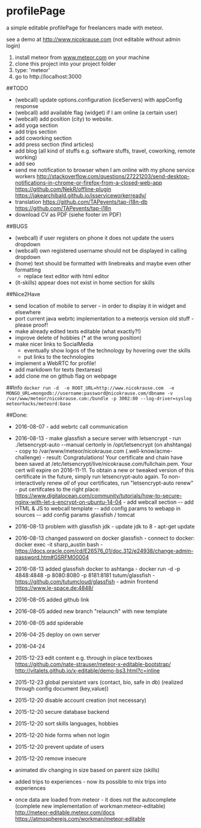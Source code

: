 # profilePage
a simple editable profilePage for freelancers made with meteor. 

see a demo at http://www.nicokrause.com (not editable without admin login)

1. install meteor from www.meteor.com on your machine
2. clone this project into your project folder
3. type: 'meteor'
4. go to http://localhost:3000


##TODO
- (webcall) update options.configuration (iceServers) with appConfig response 
- (webcall) add available flag (widget) if I am online (a certain user)
- (webcall) add position (city) to website.
- add yoga section
- add trips section
- add coworking section
- add press section (find articles)
- add blog (all kind of stuffs e.g. software stuffs, travel, coworking, remote working)
- add seo
- send me notification to browser when I am online with my phone service workers
			http://stackoverflow.com/questions/27221203/send-desktop-notifications-in-chrome-or-firefox-from-a-closed-web-app
			https://github.com/NekR/offline-plugin
			https://jakearchibald.github.io/isserviceworkerready/
- translation 
	https://github.com/TAPevents/tap-i18n-db
	https://github.com/TAPevents/tap-i18n
- download CV as PDF (siehe footer im PDF)

##BUGS
- (webcall) if user registers on phone it does not update the users dropdown
- (webcall) own registered username should not be displayed in calling dropdown
- (home) text should be formatted with linebreaks and maybe even other formatting 
	- replace text editor with html editor
- (it-skills) appear does not exist in home section for skills

##Nice2Have
- send location of mobile to server - in order to display it in widget and elsewhere
- port current java webrtc implementation to a meteorjs version 
old stuff - please proof!
- make already edited texts editable (what exactly?!)
- improve delete of hobbies (* at the wrong position)
- make nicer links to SocialMedia 
	- eventually show logos of the technology by hovering over the skills
	- put links to the technologies
- implement a WebRTC for profile!
- add markdown for texts (textareas)
- add clone me on github flag on webpage


##Info
``
	docker run -d  -e ROOT_URL=http://www.nicokrause.com  -e MONGO_URL=mongodb://username:password@nicokrause.com/dbname -v /var/www/meteor/nicokrause.com:/bundle -p 3002:80 --log-driver=syslog     meteorhacks/meteord:base
``


##Done:
- 2016-08-07 - add webrtc call communication 
- 2016-08-13 - make glassfish a secure server with letsencrypt
			 - run ./letsencrypt-auto --manual certonly in /opt/letsencrypt (on ahshtanga)
			 - copy to /var/www/meteor/nicokrause.com (.well-know/acme-challenge)
			 - result: Congratulations! Your certificate and chain have been saved at
				/etc/letsencrypt/live/nicokrause.com/fullchain.pem. Your cert will
			   		expire on 2016-11-11. To obtain a new or tweaked version of this
			   		certificate in the future, simply run letsencrypt-auto again. To
			   		non-interactively renew *all* of your certificates, run
			   		"letsencrypt-auto renew"
			- put certifcates to the right place: 
				https://www.digitalocean.com/community/tutorials/how-to-secure-nginx-with-let-s-encrypt-on-ubuntu-14-04
			- add webcall section 
				-- add HTML & JS to webcall template
				-- add config params to webapp in sources 
				-- add config params glassfish / tomcat 

- 2016-08-13 problem with glassfish jdk - update jdk to 8
			- apt-get update
- 2016-08-13 changed password on docker glassfish 
				- connect to docker: docker exec -it sharp_austin bash
				- https://docs.oracle.com/cd/E26576_01/doc.312/e24938/change-admin-password.htm#GSRFM00004
- 2016-08-13 added glassfish docker to ashtanga
		- docker run -d -p 4848:4848 -p 8080:8080 -p 8181:8181 tutum/glassfish
			- https://github.com/tutumcloud/glassfish
			- admin frontend https://www.le-space.de:4848/

	

- 2016-08-05 added github link
- 2016-08-05 added new branch "relaunch" with new template
- 2016-08-05 add spiderable
- 2016-04-25 deploy on own server
- 2016-04-24  
- 2015-12-23 edit content e.g.  through in place textboxes
				https://github.com/nate-strauser/meteor-x-editable-bootstrap/
				http://vitalets.github.io/x-editable/demo-bs3.html?c=inline
- 2015-12-23 global persistant vars (contact, bio, safe in db) (realized through config document (key,value))
- 2015-12-20 disable account creation (not necessary)
- 2015-12-20 secure database backend
- 2015-12-20 sort skills languages, hobbies
- 2015-12-20 hide forms when not login
- 2015-12-20 prevent update of users
- 2015-12-20 remove insecure
- animated div changing in size based on parent size (skills)
- added trips to experiences - now its possible to mix trips into experiences 
- once data are loaded from meteor - it does not the autocomplete (complete new implementation of workman:meteor-editable)	
	http://meteor-editable.meteor.com/docs
	https://atmospherejs.com/workman/meteor-editable







